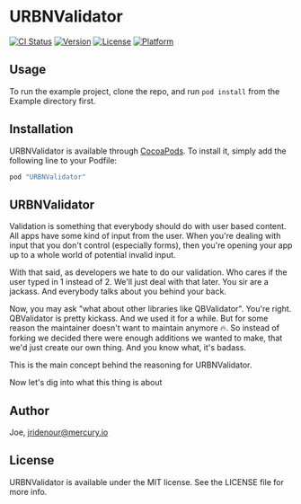 # URBNValidator

[![CI Status](http://img.shields.io/travis/Joe/URBNValidator.svg?style=flat)](https://travis-ci.org/Joe/URBNValidator)
[![Version](https://img.shields.io/cocoapods/v/URBNValidator.svg?style=flat)](http://cocoapods.org/pods/URBNValidator)
[![License](https://img.shields.io/cocoapods/l/URBNValidator.svg?style=flat)](http://cocoapods.org/pods/URBNValidator)
[![Platform](https://img.shields.io/cocoapods/p/URBNValidator.svg?style=flat)](http://cocoapods.org/pods/URBNValidator)

## Usage

To run the example project, clone the repo, and run `pod install` from the Example directory first.


## Installation

URBNValidator is available through [CocoaPods](http://cocoapods.org). To install
it, simply add the following line to your Podfile:

```ruby
pod "URBNValidator"
```

## URBNValidator

Validation is something that everybody should do with user based content. All apps have some kind of input from the user. When you're dealing with input that you don't control (especially forms), then you're opening your app up to a whole world of potential invalid input.

With that said, as developers we hate to do our validation. Who cares if the user typed in 1 instead of 2. We'll just deal with that later. You sir are a jackass. And everybody talks about you behind your back.

Now, you may ask "what about other libraries like QBValidator". You're right. QBValidator is pretty kickass. And we used it for a while. But for some reason the maintainer doesn't want to maintain anymore 🔥. So instead of forking we decided there were enough additions we wanted to make, that we'd just create our own thing. And you know what, it's badass.

This is the main concept behind the reasoning for URBNValidator.

Now let's dig into what this thing is about




## Author

Joe, jridenour@mercury.io

## License

URBNValidator is available under the MIT license. See the LICENSE file for more info.
